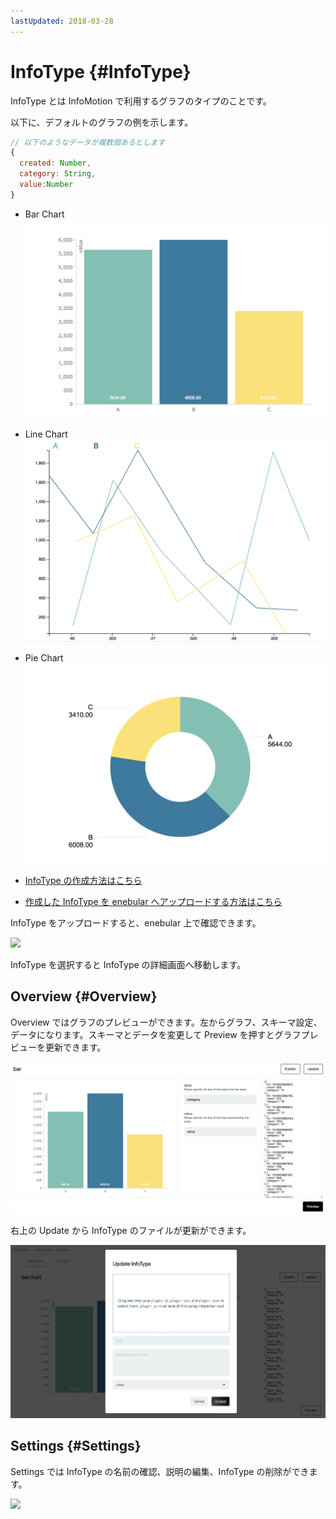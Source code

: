 ```yaml
---
lastUpdated: 2018-03-28
---
```


# InfoType {#InfoType}

InfoType とは InfoMotion で利用するグラフのタイプのことです。

以下に、デフォルトのグラフの例を示します。

```javascript
// 以下のようなデータが複数個あるとします
{
  created: Number,
  category: String,
  value:Number
}
```

- Bar Chart
![](../_asset/images/InfoMotion/enebular-developers-template-barchart.png)

- Line Chart
![](../_asset/images/InfoMotion/enebular-developers-template-linechart.png)
- Pie Chart
![](../_asset/images/InfoMotion/enebular-developers-template-piechart.png)

- [InfoType の作成方法はこちら](./InfoMotionTool.md)
- [作成した InfoType を enebular へアップロードする方法はこちら](./UploadInfoType.md)

InfoType をアップロードすると、enebular 上で確認できます。

![](https://i.gyazo.com/9e7c26c3948b2ebbd77734439afdcc63.png)

InfoType を選択すると InfoType の詳細画面へ移動します。

## Overview {#Overview}

Overview ではグラフのプレビューができます。左からグラフ、スキーマ設定、データになります。スキーマとデータを変更して Preview を押すとグラフプレビューを更新できます。

![](../_asset/images/InfoMotion/overview.png)

右上の Update から InfoType のファイルが更新ができます。

![](../_asset/images/InfoMotion/infotype-update.png)

## Settings {#Settings}

Settings では InfoType の名前の確認、説明の編集、InfoType の削除ができます。

![](https://i.gyazo.com/9c99f2ce91a7aeb6e542c18662191ab7.png)